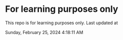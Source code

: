 # For learning purposes only
This repo is for learning purposes only.
Last updated at

Sunday, February 25, 2024 4:18:11 AM

